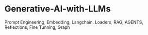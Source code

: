# Generative-AI-with-LLMs

Prompt Engineering, Embedding, Langchain, Loaders, RAG, AGENTS, Reflections, Fine Tunning, Graph 
